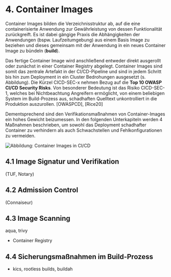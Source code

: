 # 4. Container Images

Container Images bilden die Verzeichnisstruktur ab, auf die eine containerisierte Anwendung zur Gewährleistung von dessen Funktionalität zurückgreift. Es ist dabei gängige Praxis die Abhängigkeiten der Anwendungen (bspw. Laufzeitumgebung) aus einem Basis Image zu beziehen und dieses gemeinsam mit der Anwendung in ein neues Container Image zu bündeln (**build**). 

Das fertige Container Image wird anschließend entweder direkt ausgerollt oder zunächst in einer Container Registry abgelegt. Container Images sind somit das zentrale Artefakt in der CI/CD-Pipeline und sind in jedem Schritt bis hin zum Deployment in ein Cluster Bedrohungen ausgesetzt (s. Abbildung). Die Kürzel CICD-SEC-x nehmen Bezug auf die **Top 10 OWASP CI/CD Security Risks**. Von besonderer Bedeutung ist das Risiko CICD-SEC-1, welches bei Nichtbeachtung Angreifern ermöglicht, von einem beliebigen System im Build-Prozess aus, schadhaften Quelltext unkontrolliert in die Produktion auszurollen. [OWASPCD], [Rice20]

Dementsprechend sind den Verifikationsmaßnahmen von Container-Images ein hohes Gewicht beizumessen. In den folgenden Unterkapiteln werden 4 Maßnahmen beschrieben, um sowohl das Deployment schadhafter Container zu verhindern als auch Schwachstellen und Fehlkonfigurationen zu vermeiden.

![Abbildung: Container Images in CI/CD](/Images/Container_CICD.png)


## 4.1 Image Signatur und Verifikation

(TUF, Notary)

## 4.2 Admission Control

(Connaiseur)

## 4.3 Image Scanning

aqua, trivy
- Container Registry

## 4.4 Sicherungsmaßnahmen im Build-Prozess

- kics, rootless builds, buildah




